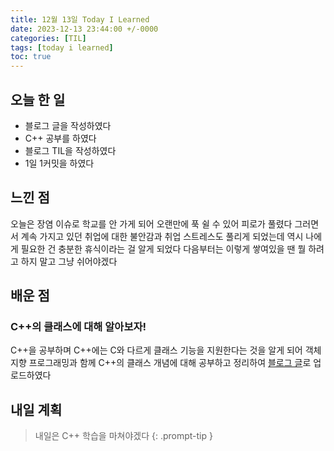 ```yaml
---
title: 12월 13일 Today I Learned
date: 2023-12-13 23:44:00 +/-0000
categories: [TIL]
tags: [today i learned]
toc: true
---
```


## 오늘 한 일

* 블로그 글을 작성하였다
* C++ 공부를 하였다
* 블로그 TIL을 작성하였다
* 1일 1커밋을 하였다

## 느낀 점

오늘은 장염 이슈로 학교를 안 가게 되어 오랜만에 푹 쉴 수 있어 피로가 풀렸다 그러면서 계속 가지고 있던 취업에 대한 불안감과 취업 스트레스도 풀리게 되었는데 역시 나에게 필요한 건 충분한 휴식이라는 걸 알게 되었다 다음부터는 이렇게 쌓여있을 땐 뭘 하려고 하지 말고 그냥 쉬어야겠다

## 배운 점

### C++의 클래스에 대해 알아보자!

C++을 공부하며 C++에는 C와 다르게 클래스 기능을 지원한다는 것을 알게 되어 객체 지향 프로그래밍과 함께 C++의 클래스 개념에 대해 공부하고 정리하여 [블로그 글](https://jangwoojun.github.io/posts/C++%EC%9D%98-%ED%81%B4%EB%9E%98%EC%8A%A4%EC%97%90-%EB%8C%80%ED%95%B4-%EC%95%8C%EC%95%84%EB%B3%B4%EC%9E%90!/)로 업로드하였다

## 내일 계획

> 내일은 C++ 학습을 마쳐야겠다
{: .prompt-tip }

